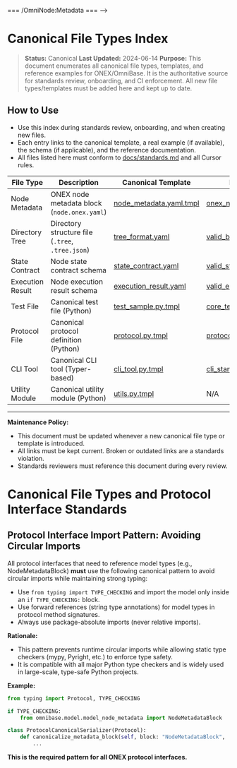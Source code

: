 <!-- === OmniNode:Metadata ===
<!-- metadata_version: 0.1.0 -->
<!-- schema_version: 1.1.0 -->
<!-- uuid: 56400049-5cef-484d-bbd0-e2b47c0ce7a6 -->
<!-- name: canonical_file_types.md -->
<!-- version: 1.0.0 -->
<!-- author: OmniNode Team -->
<!-- created_at: 2025-05-19T16:19:52.901518 -->
<!-- last_modified_at: 2025-05-19T16:19:52.901520 -->
<!-- description: Stamped Markdown file: canonical_file_types.md -->
<!-- state_contract: none -->
<!-- lifecycle: active -->
<!-- hash: 43ea5f29491d83f92bbf413a21721e333a3fde5fe8e8ac54eeebcf7c5544fb16 -->
<!-- entrypoint: {'type': 'markdown', 'target': 'canonical_file_types.md'} -->
<!-- namespace: onex.stamped.canonical_file_types.md -->
<!-- meta_type: tool -->
=== /OmniNode:Metadata === -->

# Canonical File Types Index

> **Status:** Canonical
> **Last Updated:** 2024-06-14
> **Purpose:** This document enumerates all canonical file types, templates, and reference examples for ONEX/OmniBase. It is the authoritative source for standards review, onboarding, and CI enforcement. All new file types/templates must be added here and kept up to date.

## How to Use
- Use this index during standards review, onboarding, and when creating new files.
- Each entry links to the canonical template, a real example (if available), the schema (if applicable), and the reference documentation.
- All files listed here must conform to [docs/standards.md](../standards.md) and all Cursor rules.

| File Type         | Description                                      | Canonical Template                                      | Real Example                                         | Schema/Model                                         | Reference Doc                                      |
|------------------|--------------------------------------------------|---------------------------------------------------------|------------------------------------------------------|------------------------------------------------------|----------------------------------------------------|
| Node Metadata    | ONEX node metadata block (`node.onex.yaml`)      | [node_metadata.yaml.tmpl](../../src/omnibase/templates/node_metadata.yaml.tmpl) | [onex_node.yaml](../../src/omnibase/schemas/onex_node.yaml) | [onex_node.yaml](../../src/omnibase/schemas/onex_node.yaml) | [node_contracts.md](../nodes/node_contracts.md)    |
| Directory Tree   | Directory structure file (`.tree`, `.tree.json`) | [tree_format.yaml](../../src/omnibase/schemas/tree_format.yaml) | [valid_basic.tree](../../tests/validate/directory_tree/test_case/valid/valid_basic.tree) | [tree_format.yaml](../../src/omnibase/schemas/tree_format.yaml) | [registry.md](../registry.md)                      |
| State Contract   | Node state contract schema                       | [state_contract.yaml](../../src/omnibase/schemas/state_contract.yaml) | [valid_state_contract.yaml](../../tests/schema/testdata/valid_state_contract.yaml) | [state_contract.yaml](../../src/omnibase/schemas/state_contract.yaml) | [node_contracts.md](../nodes/node_contracts.md)    |
| Execution Result | Node execution result schema                     | [execution_result.yaml](../../src/omnibase/schemas/execution_result.yaml) | [valid_execution_result.yaml](../../tests/schema/testdata/valid_execution_result.yaml) | [execution_result.yaml](../../src/omnibase/schemas/execution_result.yaml) | [registry.md](../registry.md)                      |
| Test File        | Canonical test file (Python)                     | [test_sample.py.tmpl](../../src/omnibase/templates/test_sample.py.tmpl) | [core_test_registry_cases.py](../../tests/core/core_test_registry_cases.py) | N/A                                                  | [testing.md](../testing.md)                        |
| Protocol File    | Canonical protocol definition (Python)           | [protocol.py.tmpl](../../src/omnibase/templates/protocol.py.tmpl) | [protocol_registry.py](../../src/omnibase/protocol/protocol_registry.py) | N/A                                                  | [protocols.md](../protocols.md)                    |
| CLI Tool         | Canonical CLI tool (Typer-based)                 | [cli_tool.py.tmpl](../../src/omnibase/templates/cli_tool.py.tmpl) | [cli_stamp.py](../../src/omnibase/tools/cli_stamp.py) | N/A                                                  | [cli_interface.md](../cli_interface.md)             |
| Utility Module   | Canonical utility module (Python)                | [utils.py.tmpl](../../src/omnibase/templates/utils.py.tmpl) | N/A                                                 | N/A                                                  | [nodes/templates_scaffolding.md](../nodes/templates_scaffolding.md) |

---

**Maintenance Policy:**
- This document must be updated whenever a new canonical file type or template is introduced.
- All links must be kept current. Broken or outdated links are a standards violation.
- Standards reviewers must reference this document during every review.

# Canonical File Types and Protocol Interface Standards

## Protocol Interface Import Pattern: Avoiding Circular Imports

All protocol interfaces that need to reference model types (e.g., NodeMetadataBlock) **must** use the following canonical pattern to avoid circular imports while maintaining strong typing:

- Use `from typing import TYPE_CHECKING` and import the model only inside an `if TYPE_CHECKING:` block.
- Use forward references (string type annotations) for model types in protocol method signatures.
- Always use package-absolute imports (never relative imports).

**Rationale:**
- This pattern prevents runtime circular imports while allowing static type checkers (mypy, Pyright, etc.) to enforce type safety.
- It is compatible with all major Python type checkers and is widely used in large-scale, type-safe Python projects.

**Example:**
```python
from typing import Protocol, TYPE_CHECKING

if TYPE_CHECKING:
    from omnibase.model.model_node_metadata import NodeMetadataBlock

class ProtocolCanonicalSerializer(Protocol):
    def canonicalize_metadata_block(self, block: "NodeMetadataBlock", ...) -> str:
        ...
```

**This is the required pattern for all ONEX protocol interfaces.** 
